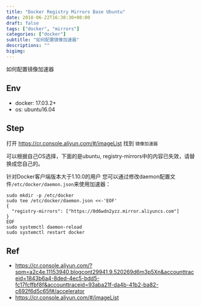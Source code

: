 ```yaml
---
title: "Docker Registry Mirrors Base Ubuntu"
date: 2018-06-22T16:38:30+08:00
draft: false
tags: ["docker", "mirrors"]
categories: ["docker"]
subtitle: "如何配置镜像加速器"
descriptions: ""
bigimg:
---
```


如何配置镜像加速器

## Env

- docker: 17.03.2+
- os: ubuntu16.04

## Step

打开 https://cr.console.aliyun.com/#/imageList 找到 `镜像加速器`

可以根据自己OS选择，下面的是ubuntu, registry-mirrors中的内容已失效，请替换成您自己的。

针对Docker客户端版本大于1.10.0的用户
您可以通过修改daemon配置文件`/etc/docker/daemon.json`来使用加速器：

```
sudo mkdir -p /etc/docker
sudo tee /etc/docker/daemon.json <<-'EOF'
{
  "registry-mirrors": ["https://0d6wdn2yzz.mirror.aliyuncs.com"]
}
EOF
sudo systemctl daemon-reload
sudo systemctl restart docker
```

## Ref

- https://cr.console.aliyun.com/?spm=a2c4e.11153940.blogcont29941.9.520269d6m3p5Xn&accounttraceid=1843b6a4-8ded-4ec5-bdd5-fc17fcffbf8f&accounttraceid=93aba21f-da4b-41b2-ba82-c692f6d5c65f#/accelerator
- https://cr.console.aliyun.com/#/imageList
